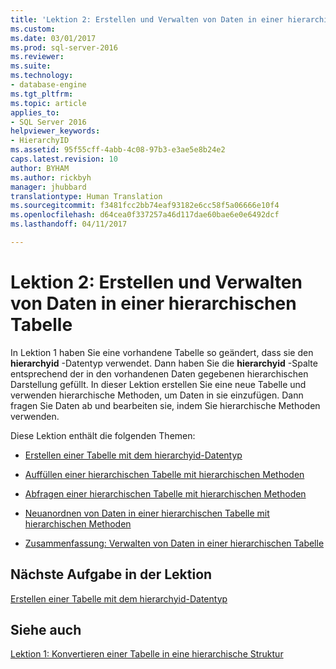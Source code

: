 ```yaml
---
title: 'Lektion 2: Erstellen und Verwalten von Daten in einer hierarchischen Tabelle | Microsoft-Dokumentation'
ms.custom: 
ms.date: 03/01/2017
ms.prod: sql-server-2016
ms.reviewer: 
ms.suite: 
ms.technology:
- database-engine
ms.tgt_pltfrm: 
ms.topic: article
applies_to:
- SQL Server 2016
helpviewer_keywords:
- HierarchyID
ms.assetid: 95f55cff-4abb-4c08-97b3-e3ae5e8b24e2
caps.latest.revision: 10
author: BYHAM
ms.author: rickbyh
manager: jhubbard
translationtype: Human Translation
ms.sourcegitcommit: f3481fcc2bb74eaf93182e6cc58f5a06666e10f4
ms.openlocfilehash: d64cea0f337257a46d117dae60bae6e0e6492dcf
ms.lasthandoff: 04/11/2017

---
```

# <a name="lesson-2-creating-and-managing-data-in-a-hierarchical-table"></a>Lektion 2: Erstellen und Verwalten von Daten in einer hierarchischen Tabelle
In Lektion 1 haben Sie eine vorhandene Tabelle so geändert, dass sie den **hierarchyid** -Datentyp verwendet. Dann haben Sie die **hierarchyid** -Spalte entsprechend der in den vorhandenen Daten gegebenen hierarchischen Darstellung gefüllt. In dieser Lektion erstellen Sie eine neue Tabelle und verwenden hierarchische Methoden, um Daten in sie einzufügen. Dann fragen Sie Daten ab und bearbeiten sie, indem Sie hierarchische Methoden verwenden.  
  
Diese Lektion enthält die folgenden Themen:  
  
-   [Erstellen einer Tabelle mit dem hierarchyid-Datentyp](../../relational-databases/tables/lesson-2-1-creating-a-table-using-the-hierarchyid-data-type.md)  
  
-   [Auffüllen einer hierarchischen Tabelle mit hierarchischen Methoden](../../relational-databases/tables/lesson-2-2-populating-a-hierarchical-table-using-hierarchical-methods.md)  
  
-   [Abfragen einer hierarchischen Tabelle mit hierarchischen Methoden](../../relational-databases/tables/lesson-2-3-querying-a-hierarchical-table-using-hierarchy-methods.md)  
  
-   [Neuanordnen von Daten in einer hierarchischen Tabelle mit hierarchischen Methoden](../../relational-databases/tables/lesson-2-4-reordering-data-in-a-hierarchical-table-using-hierarchical-methods.md)  
  
-   [Zusammenfassung: Verwalten von Daten in einer hierarchischen Tabelle](../../relational-databases/tables/lesson-2-5-summary-managing-data-in-a-hierarchical-table.md)  
  
## <a name="next-task-in-lesson"></a>Nächste Aufgabe in der Lektion  
[Erstellen einer Tabelle mit dem hierarchyid-Datentyp](../../relational-databases/tables/lesson-2-1-creating-a-table-using-the-hierarchyid-data-type.md)  
  
## <a name="see-also"></a>Siehe auch  
[Lektion 1: Konvertieren einer Tabelle in eine hierarchische Struktur](../../relational-databases/tables/lesson-1-converting-a-table-to-a-hierarchical-structure.md)  
  
  
  

